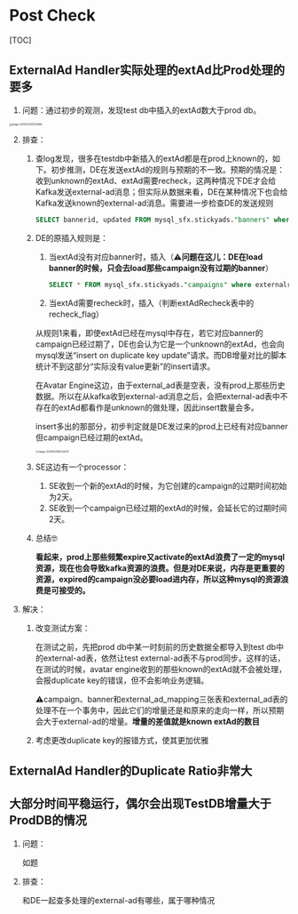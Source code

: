 # Post Check

[TOC]

## ExternalAd Handler实际处理的extAd比Prod处理的要多

1. 问题：通过初步的观测，发现test db中插入的extAd数大于prod db。

<img src="/Users/lugao/Library/Application Support/typora-user-images/image-20210323161313886.png" alt="image-20210323161313886" style="zoom:30%;" />

2. 排查：

   1. 查log发现，很多在testdb中新插入的extAd都是在prod上known的，如下。初步推测，DE在发送extAd的规则与预期的不一致。预期的情况是：收到unknown的extAd、extAd需要recheck，这两种情况下DE才会给Kafka发送external-ad消息；但实际从数据来看，DE在某种情况下也会给Kafka发送known的external-ad消息。需要进一步检查DE的发送规则

      ```sql
      SELECT bannerid, updated FROM mysql_sfx.stickyads."banners" where externalref='1309745_1975172735' or externalref='1122626_0_0_20195469' or externalref='1105537_1922603087' LIMIT 10
      ```

   2. DE的原插入规则是：

      1. 当extAd没有对应banner时，插入（⚠️**问题在这儿：DE在load banner的时候，只会去load那些campaign没有过期的banner**）

         ```sql
         SELECT * FROM mysql_sfx.stickyads."campaigns" where externalref='1309745_1975172735' or externalref='1122626_0_0_20195469' or externalref='1105537_1922603087' LIMIT 10
         ```

      2. 当extAd需要recheck时，插入（判断extAdRecheck表中的recheck_flag）

      从规则1来看，即使extAd已经在mysql中存在，若它对应banner的campaign已经过期了，DE也会认为它是一个unknown的extAd，也会向mysql发送“insert on duplicate key update”请求。而DB增量对比的脚本统计不到这部分“实际没有value更新”的insert请求。

      在Avatar Engine这边，由于external_ad表是空表，没有prod上那些历史数据。所以在从kafka收到external-ad消息之后，会把external-ad表中不存在的extAd都看作是unknown的做处理，因此insert数量会多。

      insert多出的那部分，初步判定就是DE发过来的prod上已经有对应banner但campaign已经过期的extAd。

      <img src="/Users/lugao/Library/Application Support/typora-user-images/image-20210323165254321.png" alt="image-20210323165254321" style="zoom:30%;" />

   3. SE这边有一个processor：

      1. SE收到一个新的extAd的时候，为它创建的campaign的过期时间初始为2天。
      2. SE收到一个campaign已经过期的extAd的时候，会延长它的过期时间2天。

   4. 总结🤓

      **看起来，prod上那些频繁expire又activate的extAd浪费了一定的mysql资源，现在也会导致kafka资源的浪费。但是对DE来说，内存是更重要的资源，expired的campaign没必要load进内存，所以这种mysql的资源浪费是可接受的。**

3. 解决：

   1. 改变测试方案：

      在测试之前，先把prod db中某一时刻前的历史数据全都导入到test db中的external-ad表，依然让test external-ad表不与prod同步。这样的话，在测试的时候，avatar engine收到的那些known的extAd就不会被处理，会报duplicate key的错误，但不会影响业务逻辑。

      ⚠️campaign、banner和external_ad_mapping三张表和external_ad表的处理不在一个事务中，因此它们的增量还是和原来的走向一样，所以预期会大于external-ad的增量。**增量的差值就是known extAd的数目**

   2. 考虑更改duplicate key的报错方式，使其更加优雅



## ExternalAd Handler的Duplicate Ratio非常大



## 大部分时间平稳运行，偶尔会出现TestDB增量大于ProdDB的情况

1. 问题：

   如题

2. 排查：

   和DE一起查多处理的external-ad有哪些，属于哪种情况

